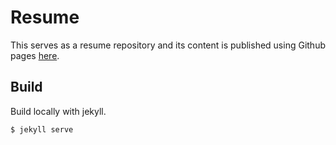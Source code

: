 # Resume
This serves as a resume repository and its content is published using Github pages [here](https://ivanpedersen.github.io).

## Build
Build locally with jekyll.

```sh
$ jekyll serve
```
